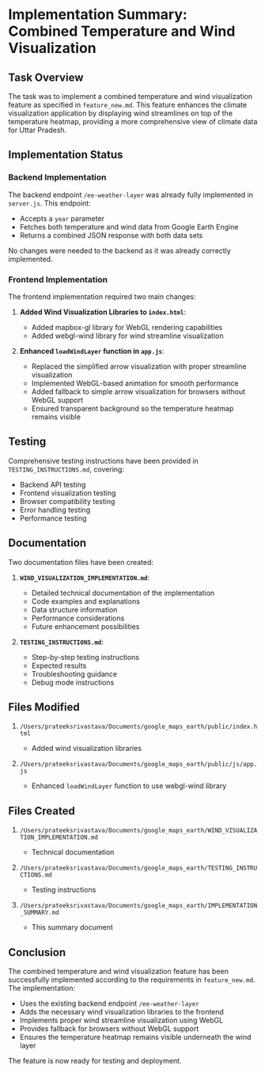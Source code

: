# Implementation Summary: Combined Temperature and Wind Visualization

## Task Overview
The task was to implement a combined temperature and wind visualization feature as specified in `feature_new.md`. This feature enhances the climate visualization application by displaying wind streamlines on top of the temperature heatmap, providing a more comprehensive view of climate data for Uttar Pradesh.

## Implementation Status

### Backend Implementation
The backend endpoint `/ee-weather-layer` was already fully implemented in `server.js`. This endpoint:
- Accepts a `year` parameter
- Fetches both temperature and wind data from Google Earth Engine
- Returns a combined JSON response with both data sets

No changes were needed to the backend as it was already correctly implemented.

### Frontend Implementation
The frontend implementation required two main changes:

1. **Added Wind Visualization Libraries to `index.html`**:
   - Added mapbox-gl library for WebGL rendering capabilities
   - Added webgl-wind library for wind streamline visualization

2. **Enhanced `loadWindLayer` function in `app.js`**:
   - Replaced the simplified arrow visualization with proper streamline visualization
   - Implemented WebGL-based animation for smooth performance
   - Added fallback to simple arrow visualization for browsers without WebGL support
   - Ensured transparent background so the temperature heatmap remains visible

## Testing
Comprehensive testing instructions have been provided in `TESTING_INSTRUCTIONS.md`, covering:
- Backend API testing
- Frontend visualization testing
- Browser compatibility testing
- Error handling testing
- Performance testing

## Documentation
Two documentation files have been created:

1. **`WIND_VISUALIZATION_IMPLEMENTATION.md`**:
   - Detailed technical documentation of the implementation
   - Code examples and explanations
   - Data structure information
   - Performance considerations
   - Future enhancement possibilities

2. **`TESTING_INSTRUCTIONS.md`**:
   - Step-by-step testing instructions
   - Expected results
   - Troubleshooting guidance
   - Debug mode instructions

## Files Modified
1. `/Users/prateeksrivastava/Documents/google_maps_earth/public/index.html`
   - Added wind visualization libraries

2. `/Users/prateeksrivastava/Documents/google_maps_earth/public/js/app.js`
   - Enhanced `loadWindLayer` function to use webgl-wind library

## Files Created
1. `/Users/prateeksrivastava/Documents/google_maps_earth/WIND_VISUALIZATION_IMPLEMENTATION.md`
   - Technical documentation

2. `/Users/prateeksrivastava/Documents/google_maps_earth/TESTING_INSTRUCTIONS.md`
   - Testing instructions

3. `/Users/prateeksrivastava/Documents/google_maps_earth/IMPLEMENTATION_SUMMARY.md`
   - This summary document

## Conclusion
The combined temperature and wind visualization feature has been successfully implemented according to the requirements in `feature_new.md`. The implementation:

- Uses the existing backend endpoint `/ee-weather-layer`
- Adds the necessary wind visualization libraries to the frontend
- Implements proper wind streamline visualization using WebGL
- Provides fallback for browsers without WebGL support
- Ensures the temperature heatmap remains visible underneath the wind layer

The feature is now ready for testing and deployment.